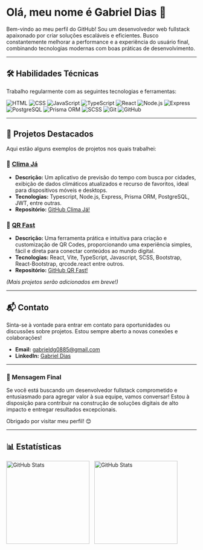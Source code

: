# Olá, meu nome é Gabriel Dias 👋

Bem-vindo ao meu perfil do GitHub! Sou um desenvolvedor web fullstack apaixonado por criar soluções escaláveis e eficientes. Busco constantemente melhorar a performance e a experiência do usuário final, combinando tecnologias modernas com boas práticas de desenvolvimento.

---

## 🛠️ Habilidades Técnicas

Trabalho regularmente com as seguintes tecnologias e ferramentas:

![HTML](https://img.shields.io/badge/HTML-E34F26?style=for-the-badge&logo=html5&logoColor=white)
![CSS](https://img.shields.io/badge/CSS-1572B6?style=for-the-badge&logo=css3&logoColor=white)
![JavaScript](https://img.shields.io/badge/JavaScript-F7DF1E?style=for-the-badge&logo=javascript&logoColor=black)
![TypeScript](https://img.shields.io/badge/TypeScript-007ACC?style=for-the-badge&logo=typescript&logoColor=white)
![React](https://img.shields.io/badge/React-61DAFB?style=for-the-badge&logo=react&logoColor=black)
![Node.js](https://img.shields.io/badge/Node.js-339933?style=for-the-badge&logo=nodedotjs&logoColor=white)
![Express](https://img.shields.io/badge/Express.js-000000?style=for-the-badge&logo=express&logoColor=white)
![PostgreSQL](https://img.shields.io/badge/PostgreSQL-4169E1?style=for-the-badge&logo=postgresql&logoColor=white)
![Prisma ORM](https://img.shields.io/badge/Prisma-2D3748?style=for-the-badge&logo=prisma&logoColor=white)
![SCSS](https://img.shields.io/badge/SCSS-CC6699?style=for-the-badge&logo=sass&logoColor=white)
![Git](https://img.shields.io/badge/Git-F05032?style=for-the-badge&logo=git&logoColor=white)
![GitHub](https://img.shields.io/badge/GitHub-181717?style=for-the-badge&logo=github&logoColor=white)

---

## 🌟 Projetos Destacados

Aqui estão alguns exemplos de projetos nos quais trabalhei:

### 📌 [Clima Já](https://climaja.onrender.com)
- **Descrição:** Um aplicativo de previsão do tempo com busca por cidades, exibição de dados climáticos atualizados e recurso de favoritos, ideal para dispositivos móveis e desktops.
- **Tecnologias:** Typescript, Node.js, Express, Prisma ORM, PostgreSQL, JWT, entre outras.
- **Repositório:** [GitHub Clima Já!](https://github.com/Gab0885/climaja)

### 📌 [QR Fast](https://qrfast.vercel.app)
- **Descrição:** Uma ferramenta prática e intuitiva para criação e customização de QR Codes, proporcionando uma experiência simples, fácil e direta para conectar conteúdos ao mundo digital.
- **Tecnologias:** React, Vite, TypeScript, Javascript, SCSS, Bootstrap, React-Bootstrap, qrcode.react entre outros.
- **Repositório:** [GitHub QR Fast!](https://github.com/Gab0885/qr-fast)

*(Mais projetos serão adicionados em breve!)*

---

## 📬 Contato

Sinta-se à vontade para entrar em contato para oportunidades ou discussões sobre projetos. Estou sempre aberto a novas conexões e colaborações!

- **Email:** gabrieldg0885@gmail.com
- **LinkedIn:** [Gabriel Dias](https://www.linkedin.com/in/GabrielDiasG/)

---

### 📢 Mensagem Final

Se você está buscando um desenvolvedor fullstack comprometido e entusiasmado para agregar valor à sua equipe, vamos conversar! Estou à disposição para contribuir na construção de soluções digitais de alto impacto e entregar resultados excepcionais.

Obrigado por visitar meu perfil! 😊

---

## 📊 Estatísticas

<p>
  <img 
    align="left" 
    alt="GitHub Stats" 
    height="220" 
    style="padding-right: 10px;" 
    src="https://github-readme-stats.vercel.app/api?username=Gab0885&show_icons=true&theme=tokyonight&include_all_commits=true&locale=pt-br" 
  />

  <img 
    align="left" 
    alt="GitHub Stats" 
    height="220" 
    src="https://github-readme-stats.vercel.app/api/top-langs/?username=Gab0885&theme=tokyonight&layout=compact&custom_title=Tecnologias&langs_count=9" 
  />
</p>
